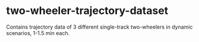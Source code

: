 # two-wheeler-trajectory-dataset
Contains trajectory data of 3 different single-track two-wheelers in dynamic scenarios, 1-1.5 min each. 
